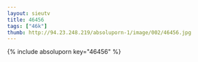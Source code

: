 ```yaml
--- 
layout: sieutv
title: 46456
tags: ["46k"]
thumb: http://94.23.248.219/absoluporn-1/image/002/46456.jpg
---
```

{% include absoluporn key="46456" %} 

